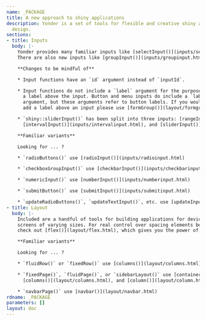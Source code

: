 ```yaml
---
name: _PACKAGE
title: A new approach to shiny applications
description: Yonder is a set of tools for flexible and creative shiny application
  design.
sections:
- title: Inputs
  body: |-
    Yonder provides many familiar inputs like [selectInput()](inputs/selectinput.html) or [radioInput()](inputs/radioinput.html).
    There are also new inputs like [groupInput()](inputs/groupinput.html) or [formInput()](inputs/forminput.html).

    **Changes to be mindful of**

    * Input functions have an `id` argument instead of `inputId`.

    * Input functions do not include a `label` argument for the purpose of adding
      a label above the input. Button and menu inputs do include a `label`
      argument, but these arguments refer to button labels. If you would like to
      add a label above an input please use [formGroup()](layout/formgroup.html).

    * `shiny::sliderInput()` has been split into three inputs: [rangeInput()](inputs/rangeinput.html),
      [intervalInput()](inputs/intervalinput.html), and [sliderInput()](inputs/sliderinput.html).

    **Familiar variants**

    Looking for ... ?

    * `radioButtons()` use [radioInput()](inputs/radioinput.html)

    * `checkboxGroupInput()` use [checkbarInput()](inputs/checkbarinput.html)

    * `numericInput()` use [numberInput()](inputs/numberinput.html)

    * `submitButton()` use [submitInput()](inputs/submitinput.html)

    * `updateRadioButtons()`, `updateTextInput()`, etc. use [updateInput()](utilities/updateinput.html)
- title: Layout
  body: |-
    Included are a handful of tools for building applications for devices and
    screens of varying sizes. For real control over spacing elements be sure to
    check out [flex()](layout/flex.html), which gives you the power of flexbox layout.

    **Familiar variants**

    Looking for ... ?

    * `fluidRow()` or `fixedRow()` use [columns()](layout/columns.html)

    * `fixedPage()`, `fluidPage()`, or `sidebarLayout()` use [container()](layout/container.html),
      [columns()](layout/columns.html), and [column()](layout/column.html)

    * `navbarPage()` use [navbar()](layout/navbar.html)
rdname: _PACKAGE
parameters: []
layout: doc
---
```

